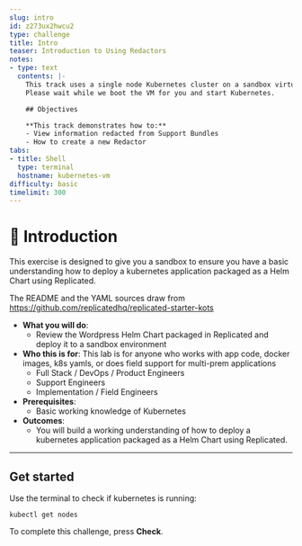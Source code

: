```yaml
---
slug: intro
id: z273ux2hwcu2
type: challenge
title: Intro
teaser: Introduction to Using Redactors
notes:
- type: text
  contents: |-
    This track uses a single node Kubernetes cluster on a sandbox virtual machine.
    Please wait while we boot the VM for you and start Kubernetes.

    ## Objectives

    **This track demonstrates how to:**
    - View information redacted from Support Bundles
    - How to create a new Redactor
tabs:
- title: Shell
  type: terminal
  hostname: kubernetes-vm
difficulty: basic
timelimit: 300
---
```

👋 Introduction
===============

This exercise is designed to give you a sandbox to ensure you have a basic understanding how to deploy a kubernetes application packaged as a Helm Chart using Replicated.

The README and the YAML sources draw from https://github.com/replicatedhq/replicated-starter-kots

* **What you will do**:
  * Review the Wordpress Helm Chart packaged in Replicated and deploy it to a sandbox environment
* **Who this is for**: This lab is for anyone who works with app code, docker images, k8s yamls, or does field support for multi-prem applications
  * Full Stack / DevOps / Product Engineers
  * Support Engineers
  * Implementation / Field Engineers
* **Prerequisites**:
  * Basic working knowledge of Kubernetes
* **Outcomes**:
  * You will build a working understanding of how to deploy a kubernetes application packaged as a Helm Chart using Replicated.

* * *

## Get started
Use the terminal to check if kubernetes is running:

```
kubectl get nodes
```

To complete this challenge, press **Check**.
